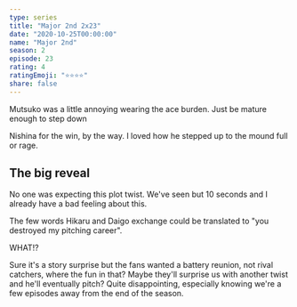 ```yaml
---
type: series
title: "Major 2nd 2x23"
date: "2020-10-25T00:00:00"
name: "Major 2nd"
season: 2
episode: 23
rating: 4
ratingEmoji: "⭐️⭐️⭐️⭐️"
share: false
---
```


Mutsuko was a little annoying wearing the ace burden. Just be mature enough to step down

Nishina for the win, by the way. I loved how he stepped up to the mound full or rage.

## The big reveal

No one was expecting this plot twist. We've seen but 10 seconds and I already have a bad feeling about this.

The few words Hikaru and Daigo exchange could be translated to "you destroyed my pitching career".

WHAT!?

Sure it's a story surprise but the fans wanted a battery reunion, not rival catchers, where the fun in that? Maybe they'll surprise us with another twist and he'll eventually pitch? Quite disappointing, especially knowing we're a few episodes away from the end of the season.
